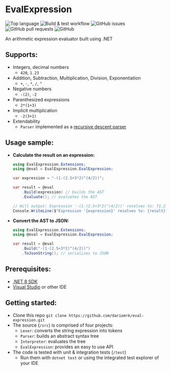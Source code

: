 # EvalExpression

![Top language](https://img.shields.io/github/languages/top/dariomrk/eval-expression)
![Build & test workflow](https://img.shields.io/github/actions/workflow/status/dariomrk/eval-expression/build-and-test.yaml)
![GitHub issues](https://img.shields.io/github/issues/dariomrk/eval-expression)
![GitHub pull requests](https://img.shields.io/github/issues-pr/dariomrk/eval-expression)
![GitHub](https://img.shields.io/github/license/dariomrk/eval-expression)

An arithmetic expression evaluator built using .NET

## Supports:

- Integers, decimal numbers
  - `420`, `1.23`
- Addition, Subtraction, Multiplication, Division, Exponentiation
  - `+`, `-`, `*`, `/`, `^`
- Negative numbers
  - `-(2)`, `-2`
- Parenthesized expressions
  - `2*(1+3)`
- Implicit multiplication
  - `-2(3+1)`
- Extendability
  - `Parser` implemented as a [recursive descent parser](https://en.wikipedia.org/wiki/Recursive_descent_parser)

## Usage sample:

- **Calculate the result on an expression:**

  ```csharp
  using EvalExpression.Extensions;
  using @eval = EvalExpression.EvalExpression;

  var expression = "-(1-(2.5+3*2)^(4/2))";

  var result = @eval
      .Build(expression) // builds the AST
      .Evaluate(); // evaluates the AST

  // Will output: Expression '-(1-(2.5+3*2)^(4/2))' resolves to: 71.25
  Console.WriteLine($"Expression '{expression}' resolves to: {result}");
  ```

- **Convert the AST to JSON:**

  ```csharp
  using EvalExpression.Extensions;
  using @eval = EvalExpression.EvalExpression;

  var result = @eval
      .Build("-(1-(2.5+3*2)^(4/2))")
      .ToJsonString(); // serializes to JSON
  ```

## Prerequisites:

- [.NET 8 SDK](https://dotnet.microsoft.com/en-us/download/dotnet/8.0)
- [Visual Studio](https://visualstudio.microsoft.com/vs/community/) or other IDE

## Getting started:

- Clone this repo `git clone https://github.com/dariomrk/eval-expression.git`
- The source (`/src`) is comprised of four projects:
  - `Lexer`: converts the string expression into tokens
  - `Parser`: builds an abstract syntax tree
  - `Interpreter`: evaluates the tree
  - `EvalExpression`: provides an easy to use API
- The code is tested with unit & integration tests (`/test`)
  - Run them with `dotnet test` or using the integrated test explorer of your IDE

